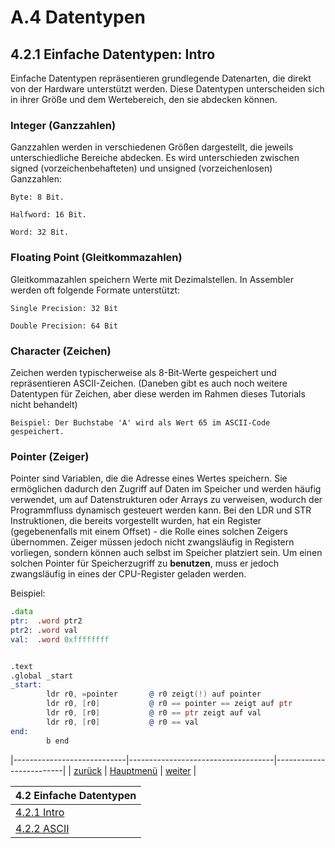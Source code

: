 # A.4 Datentypen 
## 4.2.1 Einfache Datentypen: Intro

Einfache Datentypen repräsentieren grundlegende Datenarten, die direkt von der Hardware unterstützt werden. Diese Datentypen unterscheiden sich in ihrer Größe und dem Wertebereich, den sie abdecken können.

### Integer (Ganzzahlen)
Ganzzahlen werden in verschiedenen Größen dargestellt, die jeweils unterschiedliche Bereiche abdecken. Es wird unterschieden zwischen signed (vorzeichenbehafteten) und unsigned (vorzeichenlosen) Ganzzahlen:
```
Byte: 8 Bit.

Halfword: 16 Bit.

Word: 32 Bit.
```
### Floating Point (Gleitkommazahlen)
Gleitkommazahlen speichern Werte mit Dezimalstellen. In Assembler werden oft folgende Formate unterstützt:
```
Single Precision: 32 Bit

Double Precision: 64 Bit
```

### Character (Zeichen)
Zeichen werden typischerweise als 8-Bit-Werte gespeichert und repräsentieren ASCII-Zeichen. (Daneben gibt es auch noch weitere Datentypen für Zeichen, aber diese werden im Rahmen dieses Tutorials nicht behandelt)
```
Beispiel: Der Buchstabe 'A' wird als Wert 65 im ASCII-Code gespeichert.
```

### Pointer (Zeiger)
Pointer sind Variablen, die die Adresse eines Wertes speichern. Sie ermöglichen dadurch den Zugriff auf Daten im Speicher und werden häufig verwendet, um auf Datenstrukturen oder Arrays zu verweisen, wodurch der Programmfluss dynamisch gesteuert werden kann.
Bei den LDR und STR Instruktionen, die bereits vorgestellt wurden, hat ein Register (gegebenenfalls mit einem Offset) - die Rolle eines solchen Zeigers übernommen. Zeiger müssen jedoch nicht zwangsläufig in Registern vorliegen, sondern können auch selbst im Speicher platziert sein.
Um einen solchen Pointer für Speicherzugriff zu **benutzen**, muss er jedoch zwangsläufig in eines der CPU-Register geladen werden.

Beispiel:
```asm
.data
ptr:  .word ptr2
ptr2: .word val
val:  .word 0xffffffff


.text
.global _start
_start:
        ldr r0, =pointer       @ r0 zeigt(!) auf pointer  
        ldr r0, [r0]           @ r0 == pointer == zeigt auf ptr
        ldr r0, [r0]           @ r0 == ptr zeigt auf val
        ldr r0, [r0]           @ r0 == val
end:
        b end
```


|----------------------------|------------------------------------|-------------------------|
|   [zurück](datentypen.md)  |   [Hauptmenü](../ueberblick.md)    |   [weiter](ascii.md)    |


| **4.2 Einfache Datentypen**                                           |
|-----------------------------------------------------------------------|
| [4.2.1 Intro](einfachdtypen.md)                                       |
| [4.2.2 ASCII](ascii.md)                                               |
